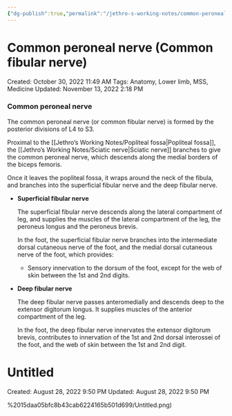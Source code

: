 ```yaml
---
{"dg-publish":true,"permalink":"/jethro-s-working-notes/common-peroneal-nerve-common-fibular-nerve/","dgPassFrontmatter":true}
---
```



# Common peroneal nerve (Common fibular nerve)

Created: October 30, 2022 11:49 AM
Tags: Anatomy, Lower limb, MSS, Medicine
Updated: November 13, 2022 2:18 PM

### Common peroneal nerve

The common peroneal nerve (or common fibular nerve) is formed by the posterior divisions of L4 to S3.

Proximal to the [[Jethro’s Working Notes/Popliteal fossa\|Popliteal fossa]], the [[Jethro’s Working Notes/Sciatic nerve\|Sciatic nerve]] branches to give the common peroneal nerve, which descends along the medial borders of the biceps femoris.

Once it leaves the popliteal fossa, it wraps around the neck of the fibula, and branches into the superficial fibular nerve and the deep fibular nerve.

- ************************************************Superficial fibular nerve************************************************
    
    The superficial fibular nerve descends along the lateral compartment of leg, and supplies the muscles of the lateral compartment of the leg, the peroneus longus and the peroneus brevis.
    
    In the foot, the superficial fibular nerve branches into the intermediate dorsal cutaneous nerve of the foot, and the medial dorsal cutaneous nerve of the foot, which provides:
    
    - Sensory innervation to the dorsum of the foot, except for the web of skin between the 1st and 2nd digits.
- ************************************Deep fibular nerve************************************
    
    The deep fibular nerve passes anteromedially and descends deep to the extensor digitorum longus. It supplies muscles of the anterior compartment of the leg.
    
    In the foot, the deep fibular nerve innervates the extensor digitorum brevis, contributes to innervation of the 1st and 2nd dorsal interossei of the foot, and the web of skin between the 1st and 2nd digit.
    
    
<div class="transclusion internal-embed is-loaded"><div class="markdown-embed">





# Untitled

Created: August 28, 2022 9:50 PM
Updated: August 28, 2022 9:50 PM

</div></div>
%2015daa05bfc8b43cab6224165b501d699/Untitled.png)